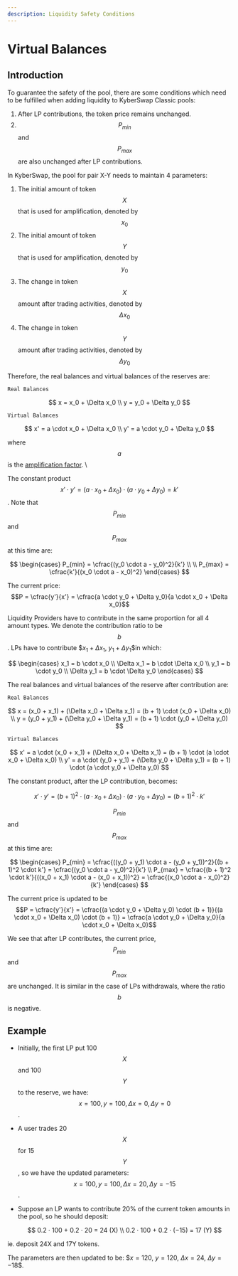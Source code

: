 ```yaml
---
description: Liquidity Safety Conditions
---
```


# Virtual Balances

## Introduction

To guarantee the safety of the pool, there are some conditions which need to be fulfilled when adding liquidity to KyberSwap Classic pools:

1. After LP contributions, the token price remains unchanged.
2. $$P_{min}$$ and $$P_{max}$$ are also unchanged after LP contributions.

In KyberSwap, the pool for pair X-Y needs to maintain 4 parameters:

1. The initial amount of token $$X$$ that is used for amplification, denoted by $$x_0​$$
2. The initial amount of token $$Y$$ that is used for amplification, denoted by $$y_0​$$
3. The change in token $$X$$ amount after trading activities, denoted by $$Δx_0​$$
4. The change in token $$Y$$ amount after trading activities, denoted by $$Δy_0​$$

Therefore, the real balances and virtual balances of the reserves are:

`Real Balances`

$$
x = x_0 + \Delta x_0 \\
  y = y_0 + \Delta y_0
$$

`Virtual Balances`

$$
x' = a \cdot x_0 + \Delta x_0 \\
  y' = a \cdot y_0 + \Delta y_0
$$

where $$a$$ is the [amplification factor](dynamic-pricing-curves.md#amplification-factor-amp). \


The constant product $$x' \cdot y' = (a \cdot x_0 + \Delta x_0) \cdot (a \cdot y_0 + \Delta y_0) = k'$$. Note that $$P_{min}$$ and $$P_{max}$$ at this time are:

$$
\begin{cases}
  P_{min} = \cfrac{(y_0 \cdot a - y_0)^2}{k'} \\
  \\
  P_{max} = \cfrac{k'}{(x_0 \cdot a - x_0)^2}
\end{cases}
$$

The current price: $$P = \cfrac{y'}{x'} = \cfrac{a \cdot y_0 + \Delta y_0}{a \cdot x_0 + \Delta x_0}$$

Liquidity Providers have to contribute in the same proportion for all 4 amount types. We denote the contribution ratio to be $$b$$. LPs have to contribute $$x_1 + \Delta x_1$, $y_1 + \Delta y_1$$in which:

$$
\begin{cases}
  x_1 = b \cdot x_0 \\
  \Delta x_1 = b \cdot \Delta x_0 \\
  y_1 = b \cdot y_0 \\
  \Delta y_1 = b \cdot \Delta y_0
\end{cases}
$$

The real balances and virtual balances of the reserve after contribution are:

`Real Balances`

$$
x = (x_0 + x_1) + (\Delta x_0 + \Delta x_1) = (b + 1) \cdot (x_0 + \Delta x_0) \\
  y = (y_0 + y_1) + (\Delta y_0 + \Delta y_1) = (b + 1) \cdot (y_0 + \Delta y_0)
$$

`Virtual Balances`

$$
x' = a \cdot (x_0 + x_1) + (\Delta x_0 + \Delta x_1) = (b + 1) \cdot (a \cdot x_0 + \Delta x_0) \\
  y' = a \cdot (y_0 + y_1) + (\Delta y_0 + \Delta y_1) = (b + 1) \cdot (a \cdot y_0 + \Delta y_0)
$$

The constant product, after the LP contribution, becomes:

$$
x' \cdot y' = (b + 1)^2 \cdot (a \cdot x_0 + \Delta x_0) \cdot (a \cdot y_0 + \Delta y_0)
= (b + 1)^2 \cdot k'
$$

$$P_{min}$$ and $$P_{max}$$ at this time are:

$$
\begin{cases}
  P_{min} = \cfrac{((y_0 + y_1) \cdot a - (y_0 + y_1))^2}{(b + 1)^2 \cdot k'} = \cfrac{(y_0 \cdot a - y_0)^2}{k'} \\
  P_{max} = \cfrac{(b + 1)^2 \cdot k'}{((x_0 + x_1) \cdot a - (x_0 + x_1))^2} = \cfrac{(x_0 \cdot a - x_0)^2}{k'}
\end{cases}
$$

The current price is updated to be $$P = \cfrac{y'}{x'} = \cfrac{(a \cdot y_0 + \Delta y_0) \cdot (b + 1)}{(a \cdot x_0 + \Delta x_0) \cdot (b + 1)} = \cfrac{a \cdot y_0 + \Delta y_0}{a \cdot x_0 + \Delta x_0}$$

We see that after LP contributes, the current price, $$P_{min}$$ and $$P_{max}$$ are unchanged. It is similar in the case of LPs withdrawals, where the ratio $$b$$ is negative.

## Example[​](https://docs.kyberswap.com/Classic/overview/adding-liquidity-in-kyberswap#example) <a href="#example" id="example"></a>

* Initially, the first LP put 100 $$X$$ and 100 $$Y$$ to the reserve, we have: $$x = 100, y = 100, \Delta x = 0, \Delta y = 0$$.
* A user trades 20 $$X$$ for 15 $$Y$$, so we have the updated parameters: $$x = 100, y = 100, \Delta x = 20, \Delta y = −15$$.
*   Suppose an LP wants to contribute 20% of the current token amounts in the pool, so he should deposit:

    $$
    0.2 · 100 + 0.2 · 20 = 24 (X) \\
      0.2 · 100 + 0.2 · (−15) = 17 (Y)
    $$

ie. deposit 24X and 17Y tokens.

The parameters are then updated to be: $$x = 120$, $y = 120$, $\Delta x = 24$, $\Delta y = −18$$.

